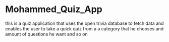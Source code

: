 # Mohammed_Quiz_App
this is a quiz application that uses the open trivia database to fetch data and enables the user to take a quick quiz from a a category that he chooses and amount of questions he want and so on
